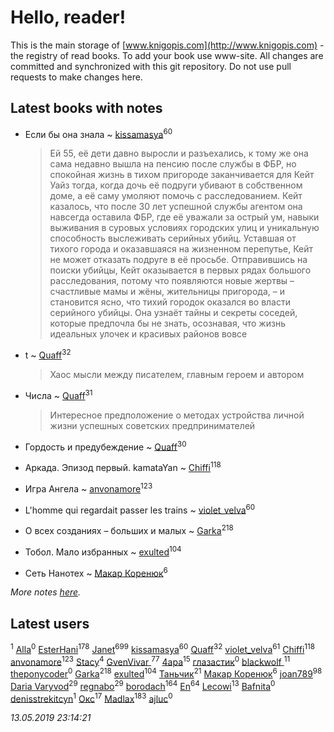 # Hello, reader!
This is the main storage of [www.knigopis.com](http://www.knigopis.com) - the registry of read books.
To add your book use www-site. All changes are committed and synchronized with this git repository.
Do not use pull requests to make changes here.


## Latest books with notes
* Если бы она знала ~ [kissamasya](users/684/68439978-vkontakte)<sup>60</sup>
    > Ей 55, её дети давно выросли и разъехались, к тому же она сама недавно вышла на пенсию после службы в ФБР, но спокойная жизнь в тихом пригороде заканчивается для Кейт Уайз тогда, когда дочь её подруги убивают в собственном доме, а её саму умоляют помочь с расследованием.
    > Кейт казалось, что после 30 лет успешной службы агентом она навсегда оставила ФБР, где её уважали за острый ум, навыки выживания в суровых условиях городских улиц и уникальную способность выслеживать серийных убийц. Уставшая от тихого города и оказавшаяся на жизненном перепутье, Кейт не может отказать подруге в её просьбе.
    > Отправившись на поиски убийцы, Кейт оказывается в первых рядах большого расследования, потому что появляются новые жертвы – счастливые мамы и жёны, жительницы пригорода, – и становится ясно, что тихий городок оказался во власти серийного убийцы. Она узнаёт тайны и секреты соседей, которые предпочла бы не знать, осознавая, что жизнь идеальных улочек и красивых районов вовсе

* t ~ [Quaff](users/122/12267158-vkontakte)<sup>32</sup>
    > Хаос мысли между писателем, главным героем и автором

* Числа ~ [Quaff](users/122/12267158-vkontakte)<sup>31</sup>
    > Интересное предположение о методах устройства личной жизни успешных советских предпринимателей

* Гордость и предубеждение ~ [Quaff](users/122/12267158-vkontakte)<sup>30</sup>

* Аркада. Эпизод первый. kamataYan ~ [Chiffi](users/105/105831994080785626680-google)<sup>118</sup>

* Игра Ангела ~ [anvonamore](users/595/5957175-vkontakte)<sup>123</sup>

* L'homme qui regardait passer les trains ~ [violet_velva](users/116/116961712580551399099-google)<sup>60</sup>

* О всех созданиях – больших и малых ~ [Garka](users/115/115753719718250012620-google)<sup>218</sup>

* Тобол. Мало избранных ~ [exulted](users/100/100599204551896265722-google)<sup>104</sup>

* Сеть Нанотех ~ [Макар Коренюк](users/126/126368737-vkontakte)<sup>6</sup>


_More notes [here](latest_books_with_notes.md)._


## Latest users
[](users/114/114792281744850455512-google)<sup>1</sup> 
[Alla](users/103/103352250712959229257-google)<sup>0</sup> 
[EsterHani](users/305/30558181-vkontakte)<sup>178</sup> 
[Janet](users/108/108113656204404967440-google)<sup>699</sup> 
[kissamasya](users/684/68439978-vkontakte)<sup>60</sup> 
[Quaff](users/122/12267158-vkontakte)<sup>32</sup> 
[violet_velva](users/116/116961712580551399099-google)<sup>61</sup> 
[Chiffi](users/105/105831994080785626680-google)<sup>118</sup> 
[anvonamore](users/595/5957175-vkontakte)<sup>123</sup> 
[Stacy](users/309/30902475-vkontakte)<sup>4</sup> 
[GvenVivar ](users/158/158266434925901-facebook)<sup>77</sup> 
[4apa](users/117/117392596378069249667-google)<sup>15</sup> 
[глазастик](users/115/115257673890455357280-google)<sup>0</sup> 
[blackwolf ](users/236/236639644-vkontakte)<sup>11</sup> 
[theponycoder](users/195/195144442-vkontakte)<sup>0</sup> 
[Garka](users/115/115753719718250012620-google)<sup>218</sup> 
[exulted](users/100/100599204551896265722-google)<sup>104</sup> 
[Таньчик](users/209/2096581563762610-facebook)<sup>21</sup> 
[Макар Коренюк](users/126/126368737-vkontakte)<sup>6</sup> 
[joan789](users/240/2401650-vkontakte)<sup>98</sup> 
[Daria Varyvod](users/829/829893410524253-facebook)<sup>29</sup> 
[regnabo](users/870/870059322-yandex)<sup>29</sup> 
[borodach](users/157/15706320-vkontakte)<sup>164</sup> 
[En](users/333/333646551-vkontakte)<sup>64</sup> 
[Lecowi](users/521/521873425-vkontakte)<sup>13</sup> 
[Bafnita](users/142/1428344393-facebook)<sup>0</sup> 
[denisstrekitcyn](users/226/226617025-vkontakte)<sup>1</sup> 
[Окс](users/102/102536471289425216982-google)<sup>17</sup> 
[Madlax](users/158/158304782-vkontakte)<sup>183</sup> 
[ajluc](users/880/88086807-vkontakte)<sup>0</sup> 


_13.05.2019 23:14:21_
